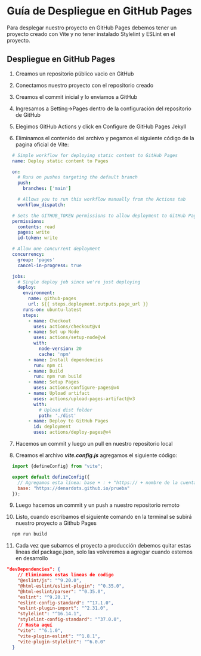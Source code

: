 # Guía de Despliegue en GitHub Pages

Para desplegar nuestro proyecto en GitHub Pages debemos tener un proyecto creado con Vite y no tener instalado Stylelint y ESLint en el proyecto.

## Despliegue en GitHub Pages

1. Creamos un repositorio público vacio en GitHub

2. Conectamos nuestro proyecto con el repositorio creado

3. Creamos el commit inicial y lo enviamos a GitHub

4. Ingresamos a Setting->Pages dentro de la configuración del repositorio de GitHub

5. Elegimos GitHub Actions y click en Configure de GitHub Pages Jekyll

6. Eliminamos el contenido del archivo y pegamos el siguiente código de la pagina oficial de Vite:

```yml
  # Simple workflow for deploying static content to GitHub Pages
  name: Deploy static content to Pages

  on:
    # Runs on pushes targeting the default branch
    push:
      branches: ['main']

    # Allows you to run this workflow manually from the Actions tab
    workflow_dispatch:

  # Sets the GITHUB_TOKEN permissions to allow deployment to GitHub Pages
  permissions:
    contents: read
    pages: write
    id-token: write

  # Allow one concurrent deployment
  concurrency:
    group: 'pages'
    cancel-in-progress: true

  jobs:
    # Single deploy job since we're just deploying
    deploy:
      environment:
        name: github-pages
        url: ${{ steps.deployment.outputs.page_url }}
      runs-on: ubuntu-latest
      steps:
        - name: Checkout
          uses: actions/checkout@v4
        - name: Set up Node
          uses: actions/setup-node@v4
          with:
            node-version: 20
            cache: 'npm'
        - name: Install dependencies
          run: npm ci
        - name: Build
          run: npm run build
        - name: Setup Pages
          uses: actions/configure-pages@v4
        - name: Upload artifact
          uses: actions/upload-pages-artifact@v3
          with:
            # Upload dist folder
            path: './dist'
        - name: Deploy to GitHub Pages
          id: deployment
          uses: actions/deploy-pages@v4
```

7. Hacemos un commit y luego un pull en nuestro repositorio local

8. Creamos el archivo ***vite.config.js*** agregamos el siguiente código:

```js
  import {defineConfig} from "vite";

  export default defineConfig({
    // Agregamos esta línea: base + : + "https:// + nombre de la cuenta + .github.io/ + nombre del repositorio"
    base: "https://denardots.github.io/prueba"
  });
```

9. Luego hacemos un commit y un push a nuestro repositorio remoto

10. Listo, cuando escribamos el siguiente comando en la terminal se subirá nuestro proyecto a Github Pages

```bash
  npm run build
```

11. Cada vez que subamos el proyecto a producción debemos quitar estas lineas del package.json, solo las volveremos a agregar cuando estemos en desarrollo

```json
"devDependencies": {
    // Eliminamos estas lineas de codigo
    "@eslint/js": "^9.20.0",
    "@html-eslint/eslint-plugin": "^0.35.0",
    "@html-eslint/parser": "^0.35.0",
    "eslint": "^9.20.1",
    "eslint-config-standard": "^17.1.0",
    "eslint-plugin-import": "^2.31.0",
    "stylelint": "^16.14.1",
    "stylelint-config-standard": "^37.0.0",
    // Hasta aquí
    "vite": "^6.1.0",
    "vite-plugin-eslint": "^1.8.1",
    "vite-plugin-stylelint": "^6.0.0"
  }
  